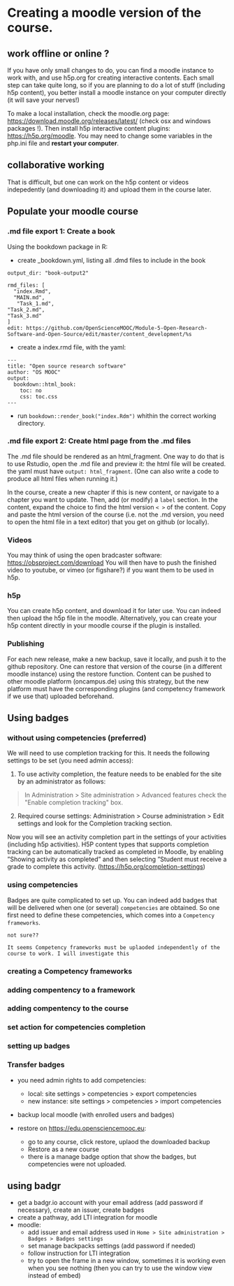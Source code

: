 # Creating a moodle version of the course.

## work offline or online ?

If you have only small changes to do, you can find a moodle instance to work with, and use h5p.org for creating interactive contents. Each small step can take quite long, so if you are planning to do a lot of stuff (including h5p content), you better install a moodle instance on your computer directly (it will save your nerves!)

To make a local installation, check the moodle.org page: https://download.moodle.org/releases/latest/ (check osx and windows packages !). Then install h5p interactive content plugins: https://h5p.org/moodle. You may need to change some variables in the php.ini file and **restart your computer**.

## collaborative working

That is difficult, but one can work on the h5p content or videos indepedently (and downloading it) and upload them in the course later.


## Populate your moodle course

### .md file export 1: Create a book 

Using the bookdown package in R:
- create _bookdown.yml, listing all .dmd files to include in the book
```
output_dir: "book-output2"

rmd_files: [
  "index.Rmd",
  "MAIN.md",
   "Task_1.md",
"Task_2.md",
"Task_3.md"
]
edit: https://github.com/OpenScienceMOOC/Module-5-Open-Research-Software-and-Open-Source/edit/master/content_development/%s
```
- create a index.rmd file, with the yaml:

```
---
title: "Open source research software"
author: "OS MOOC"
output:
  bookdown::html_book:
    toc: no
    css: toc.css
---
```

- run `bookdown::render_book("index.Rdm")` whithin the correct working directory.

### .md file export 2: Create html page from the .md files

The .md file should be rendered as an html_fragment. One way to do that is to use Rstudio, open the .md file and preview it: the html file will be created. the yaml must have `output: html_fragment`. (One can also write a code to produce all html files when running it.)

In the course, create a new chapter if this is new content, or navigate to a chapter you want to update.
Then, add (or modify) a `label` section. In the content, expand the choice to find the html version `< >` of the content. Copy and paste the html version of the course (i.e. not the .md version, you need to open the html file in a text editor) that you get on github (or locally).

### Videos

You may think of using the open bradcaster software: https://obsproject.com/download
You will then have to push the finished video to youtube, or vimeo (or figshare?) if you want them to be used in h5p.

### h5p

You can create h5p content, and download it for later use. You can indeed then upload the h5p file in the moodle. Alternatively, you can create your h5p content directly in your moodle course if the plugin is installed.




### Publishing

For each new release, make a new backup, save it locally, and  push it to the github repository. One can restore that version of the course (in a different moodle instance) using the restore function. Content can be pushed to other moodle platform (oncampus.de) using this strategy, but the new platform must have the corresponding plugins (and competency framework if we use that) uploaded beforehand.

## Using badges

### without using competencies (preferred)

We will need to use completion tracking for this. It needs the following settings to be set (you need admin access):

1. To use activity completion, the feature needs to be enabled for the site by an administrator as follows:

> In Administration > Site administration > Advanced features check the "Enable completion tracking" box.

2. Required course settings: Administration > Course administration > Edit settings and look for the Completion tracking section.

Now you will see an activity completion part in the settings of your activities (including h5p activities). H5P content types that supports completion tracking can be automatically tracked as completed in Moodle, by enabling ”Showing activity as completed” and then selecting ”Student must receive a grade to complete this activity. (https://h5p.org/completion-settings)

### using competencies

Badges are quite complicated to set up. You can indeed add badges that will be delivered when one (or several) `competencies` are obtained. So one first need to define these competencies, which comes into a `Competency frameworks`.

```
not sure??

It seems Competency frameworks must be uplaoded independently of the course to work. I will investigate this
```

### creating a Competency frameworks

### adding compentency to a framework

### adding compentency to the course

### set action for competencies completion

### setting up badges

### Transfer badges

- you need admin rights to add competencies:
  - local: site settings > competencies > export competencies
  - new instance: site settings > competencies > import competencies 

- backup local moodle (with enrolled users and badges)
- restore on https://edu.opensciencemooc.eu:
    - go to any course, click restore, uplaod the downloaded backup
    - Restore as a new course
    - there is a manage badge option that show the badges, but competencies were not uploaded.

## using badgr

- get a badgr.io account with your email address (add password if necessary), create an issuer, create badges
- create a pathway, add LTI integration for moodle
- moodle:
  - add issuer and email address used in `Home > Site administration > Badges > Badges settings `
  - set manage backpacks settings (add password if needed)
  - follow instruction for LTI integration
  - try to open the frame in a new window, sometimes it is working even when you see nothing (then you can try to use the window view instead of embed)
